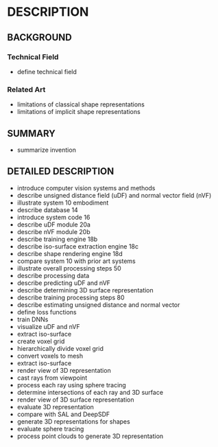 # DESCRIPTION

## BACKGROUND

### Technical Field

- define technical field

### Related Art

- limitations of classical shape representations
- limitations of implicit shape representations

## SUMMARY

- summarize invention

## DETAILED DESCRIPTION

- introduce computer vision systems and methods
- describe unsigned distance field (uDF) and normal vector field (nVF)
- illustrate system 10 embodiment
- describe database 14
- introduce system code 16
- describe uDF module 20a
- describe nVF module 20b
- describe training engine 18b
- describe iso-surface extraction engine 18c
- describe shape rendering engine 18d
- compare system 10 with prior art systems
- illustrate overall processing steps 50
- describe processing data
- describe predicting uDF and nVF
- describe determining 3D surface representation
- describe training processing steps 80
- describe estimating unsigned distance and normal vector
- define loss functions
- train DNNs
- visualize uDF and nVF
- extract iso-surface
- create voxel grid
- hierarchically divide voxel grid
- convert voxels to mesh
- extract iso-surface
- render view of 3D representation
- cast rays from viewpoint
- process each ray using sphere tracing
- determine intersections of each ray and 3D surface
- render view of 3D surface representation
- evaluate 3D representation
- compare with SAL and DeepSDF
- generate 3D representations for shapes
- evaluate sphere tracing
- process point clouds to generate 3D representation


